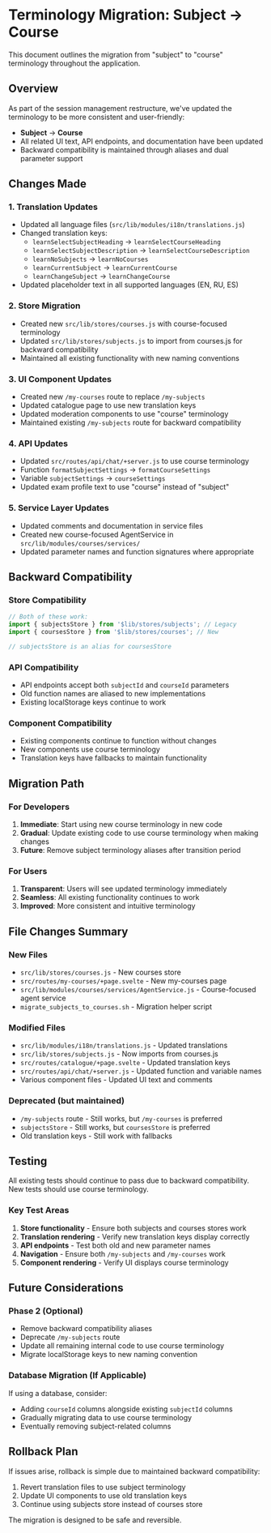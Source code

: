 # Terminology Migration: Subject → Course

This document outlines the migration from "subject" to "course" terminology throughout the application.

## Overview

As part of the session management restructure, we've updated the terminology to be more consistent and user-friendly:

- **Subject** → **Course**
- All related UI text, API endpoints, and documentation have been updated
- Backward compatibility is maintained through aliases and dual parameter support

## Changes Made

### 1. Translation Updates

- Updated all language files (`src/lib/modules/i18n/translations.js`)
- Changed translation keys:
  - `learnSelectSubjectHeading` → `learnSelectCourseHeading`
  - `learnSelectSubjectDescription` → `learnSelectCourseDescription`
  - `learnNoSubjects` → `learnNoCourses`
  - `learnCurrentSubject` → `learnCurrentCourse`
  - `learnChangeSubject` → `learnChangeCourse`
- Updated placeholder text in all supported languages (EN, RU, ES)

### 2. Store Migration

- Created new `src/lib/stores/courses.js` with course-focused terminology
- Updated `src/lib/stores/subjects.js` to import from courses.js for backward compatibility
- Maintained all existing functionality with new naming conventions

### 3. UI Component Updates

- Created new `/my-courses` route to replace `/my-subjects`
- Updated catalogue page to use new translation keys
- Updated moderation components to use "course" terminology
- Maintained existing `/my-subjects` route for backward compatibility

### 4. API Updates

- Updated `src/routes/api/chat/+server.js` to use course terminology
- Function `formatSubjectSettings` → `formatCourseSettings`
- Variable `subjectSettings` → `courseSettings`
- Updated exam profile text to use "course" instead of "subject"

### 5. Service Layer Updates

- Updated comments and documentation in service files
- Created new course-focused AgentService in `src/lib/modules/courses/services/`
- Updated parameter names and function signatures where appropriate

## Backward Compatibility

### Store Compatibility

```javascript
// Both of these work:
import { subjectsStore } from '$lib/stores/subjects'; // Legacy
import { coursesStore } from '$lib/stores/courses'; // New

// subjectsStore is an alias for coursesStore
```

### API Compatibility

- API endpoints accept both `subjectId` and `courseId` parameters
- Old function names are aliased to new implementations
- Existing localStorage keys continue to work

### Component Compatibility

- Existing components continue to function without changes
- New components use course terminology
- Translation keys have fallbacks to maintain functionality

## Migration Path

### For Developers

1. **Immediate**: Start using new course terminology in new code
2. **Gradual**: Update existing code to use course terminology when making changes
3. **Future**: Remove subject terminology aliases after transition period

### For Users

1. **Transparent**: Users will see updated terminology immediately
2. **Seamless**: All existing functionality continues to work
3. **Improved**: More consistent and intuitive terminology

## File Changes Summary

### New Files

- `src/lib/stores/courses.js` - New courses store
- `src/routes/my-courses/+page.svelte` - New my-courses page
- `src/lib/modules/courses/services/AgentService.js` - Course-focused agent service
- `migrate_subjects_to_courses.sh` - Migration helper script

### Modified Files

- `src/lib/modules/i18n/translations.js` - Updated translations
- `src/lib/stores/subjects.js` - Now imports from courses.js
- `src/routes/catalogue/+page.svelte` - Updated translation keys
- `src/routes/api/chat/+server.js` - Updated function and variable names
- Various component files - Updated UI text and comments

### Deprecated (but maintained)

- `/my-subjects` route - Still works, but `/my-courses` is preferred
- `subjectsStore` - Still works, but `coursesStore` is preferred
- Old translation keys - Still work with fallbacks

## Testing

All existing tests should continue to pass due to backward compatibility. New tests should use course terminology.

### Key Test Areas

1. **Store functionality** - Ensure both subjects and courses stores work
2. **Translation rendering** - Verify new translation keys display correctly
3. **API endpoints** - Test both old and new parameter names
4. **Navigation** - Ensure both `/my-subjects` and `/my-courses` work
5. **Component rendering** - Verify UI displays course terminology

## Future Considerations

### Phase 2 (Optional)

- Remove backward compatibility aliases
- Deprecate `/my-subjects` route
- Update all remaining internal code to use course terminology
- Migrate localStorage keys to new naming convention

### Database Migration (If Applicable)

If using a database, consider:

- Adding `courseId` columns alongside existing `subjectId` columns
- Gradually migrating data to use course terminology
- Eventually removing subject-related columns

## Rollback Plan

If issues arise, rollback is simple due to maintained backward compatibility:

1. Revert translation files to use subject terminology
2. Update UI components to use old translation keys
3. Continue using subjects store instead of courses store

The migration is designed to be safe and reversible.
